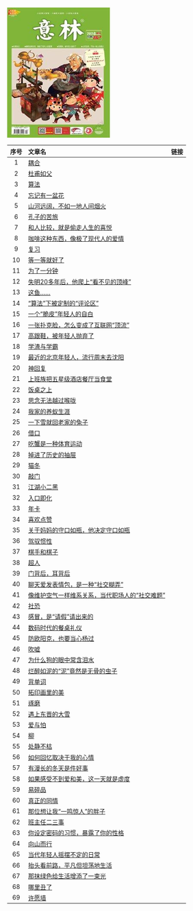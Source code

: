 ![](https://raw.githubusercontent.com/leaguecn/magazines/main/img/yili202402-l.jpg)

|序号|文章名|链接|
|:---------:|:----------|:---------|
|1|[耦合](https://github.com/leaguecn/magazines/tree/main/md/yilin202402/耦合.md)|[](http://fslib.vip.qikan.cn/text/Article.aspx?titleid=yili20240201)|
|2|[杜甫如父](https://github.com/leaguecn/magazines/tree/main/md/yilin202402/杜甫如父.md)|[](http://fslib.vip.qikan.cn/text/Article.aspx?titleid=yili20240202)|
|3|[算法](https://github.com/leaguecn/magazines/tree/main/md/yilin202402/算法.md)|[](http://fslib.vip.qikan.cn/text/Article.aspx?titleid=yili20240203)|
|4|[忘记有一盆花](https://github.com/leaguecn/magazines/tree/main/md/yilin202402/忘记有一盆花.md)|[](http://fslib.vip.qikan.cn/text/Article.aspx?titleid=yili20240204)|
|5|[山河远阔，不如一地人间烟火](https://github.com/leaguecn/magazines/tree/main/md/yilin202402/山河远阔，不如一地人间烟火.md)|[](http://fslib.vip.qikan.cn/text/Article.aspx?titleid=yili20240205)|
|6|[孔子的苦旅](https://github.com/leaguecn/magazines/tree/main/md/yilin202402/孔子的苦旅.md)|[](http://fslib.vip.qikan.cn/text/Article.aspx?titleid=yili20240206)|
|7|[和人比较，就是偷走人生的喜悦](https://github.com/leaguecn/magazines/tree/main/md/yilin202402/和人比较，就是偷走人生的喜悦.md)|[](http://fslib.vip.qikan.cn/text/Article.aspx?titleid=yili20240207)|
|8|[咖啡这种东西，像极了现代人的爱情](https://github.com/leaguecn/magazines/tree/main/md/yilin202402/咖啡这种东西，像极了现代人的爱情.md)|[](http://fslib.vip.qikan.cn/text/Article.aspx?titleid=yili20240208)|
|9|[复习](https://github.com/leaguecn/magazines/tree/main/md/yilin202402/复习.md)|[](http://fslib.vip.qikan.cn/text/Article.aspx?titleid=yili20240209)|
|10|[等一等就好了](https://github.com/leaguecn/magazines/tree/main/md/yilin202402/等一等就好了.md)|[](http://fslib.vip.qikan.cn/text/Article.aspx?titleid=yili20240210)|
|11|[为了一分钟](https://github.com/leaguecn/magazines/tree/main/md/yilin202402/为了一分钟.md)|[](http://fslib.vip.qikan.cn/text/Article.aspx?titleid=yili20240211)|
|12|[失明20多年后，他爬上“看不见的顶峰”](https://github.com/leaguecn/magazines/tree/main/md/yilin202402/失明20多年后，他爬上“看不见的顶峰”.md)|[](http://fslib.vip.qikan.cn/text/Article.aspx?titleid=yili20240212)|
|13|[这鱼……](https://github.com/leaguecn/magazines/tree/main/md/yilin202402/这鱼…….md)|[](http://fslib.vip.qikan.cn/text/Article.aspx?titleid=yili20240213)|
|14|[“算法”下被定制的“评论区”](https://github.com/leaguecn/magazines/tree/main/md/yilin202402/“算法”下被定制的“评论区”.md)|[](http://fslib.vip.qikan.cn/text/Article.aspx?titleid=yili20240214)|
|15|[一个“脆皮”年轻人的自白](https://github.com/leaguecn/magazines/tree/main/md/yilin202402/一个“脆皮”年轻人的自白.md)|[](http://fslib.vip.qikan.cn/text/Article.aspx?titleid=yili20240215)|
|16|[一张扑克脸，怎么变成了互联网“顶流”](https://github.com/leaguecn/magazines/tree/main/md/yilin202402/一张扑克脸，怎么变成了互联网“顶流”.md)|[](http://fslib.vip.qikan.cn/text/Article.aspx?titleid=yili20240216)|
|17|[高跟鞋，被年轻人抛弃了](https://github.com/leaguecn/magazines/tree/main/md/yilin202402/高跟鞋，被年轻人抛弃了.md)|[](http://fslib.vip.qikan.cn/text/Article.aspx?titleid=yili20240217)|
|18|[学渣与学霸](https://github.com/leaguecn/magazines/tree/main/md/yilin202402/学渣与学霸.md)|[](http://fslib.vip.qikan.cn/text/Article.aspx?titleid=yili20240218)|
|19|[最近的北京年轻人，流行周末去沈阳](https://github.com/leaguecn/magazines/tree/main/md/yilin202402/最近的北京年轻人，流行周末去沈阳.md)|[](http://fslib.vip.qikan.cn/text/Article.aspx?titleid=yili20240219)|
|20|[神回复](https://github.com/leaguecn/magazines/tree/main/md/yilin202402/神回复.md)|[](http://fslib.vip.qikan.cn/text/Article.aspx?titleid=yili20240220)|
|21|[上班族把五星级酒店餐厅当食堂](https://github.com/leaguecn/magazines/tree/main/md/yilin202402/上班族把五星级酒店餐厅当食堂.md)|[](http://fslib.vip.qikan.cn/text/Article.aspx?titleid=yili20240221)|
|22|[饭桌之上](https://github.com/leaguecn/magazines/tree/main/md/yilin202402/饭桌之上.md)|[](http://fslib.vip.qikan.cn/text/Article.aspx?titleid=yili20240222)|
|23|[思念无法越过喉咙](https://github.com/leaguecn/magazines/tree/main/md/yilin202402/思念无法越过喉咙.md)|[](http://fslib.vip.qikan.cn/text/Article.aspx?titleid=yili20240223)|
|24|[我家的养蚁生涯](https://github.com/leaguecn/magazines/tree/main/md/yilin202402/我家的养蚁生涯.md)|[](http://fslib.vip.qikan.cn/text/Article.aspx?titleid=yili20240224)|
|25|[一下雪就回老家的兔子](https://github.com/leaguecn/magazines/tree/main/md/yilin202402/一下雪就回老家的兔子.md)|[](http://fslib.vip.qikan.cn/text/Article.aspx?titleid=yili20240225)|
|26|[借口](https://github.com/leaguecn/magazines/tree/main/md/yilin202402/借口.md)|[](http://fslib.vip.qikan.cn/text/Article.aspx?titleid=yili20240226)|
|27|[吃蟹是一种体育运动](https://github.com/leaguecn/magazines/tree/main/md/yilin202402/吃蟹是一种体育运动.md)|[](http://fslib.vip.qikan.cn/text/Article.aspx?titleid=yili20240227)|
|28|[掉进了历史的抽屉](https://github.com/leaguecn/magazines/tree/main/md/yilin202402/掉进了历史的抽屉.md)|[](http://fslib.vip.qikan.cn/text/Article.aspx?titleid=yili20240228)|
|29|[猫冬](https://github.com/leaguecn/magazines/tree/main/md/yilin202402/猫冬.md)|[](http://fslib.vip.qikan.cn/text/Article.aspx?titleid=yili20240229)|
|30|[敲门](https://github.com/leaguecn/magazines/tree/main/md/yilin202402/敲门.md)|[](http://fslib.vip.qikan.cn/text/Article.aspx?titleid=yili20240230)|
|31|[江湖小二黑](https://github.com/leaguecn/magazines/tree/main/md/yilin202402/江湖小二黑.md)|[](http://fslib.vip.qikan.cn/text/Article.aspx?titleid=yili20240231)|
|32|[入口即化](https://github.com/leaguecn/magazines/tree/main/md/yilin202402/入口即化.md)|[](http://fslib.vip.qikan.cn/text/Article.aspx?titleid=yili20240232)|
|33|[年卡](https://github.com/leaguecn/magazines/tree/main/md/yilin202402/年卡.md)|[](http://fslib.vip.qikan.cn/text/Article.aspx?titleid=yili20240233)|
|34|[喜欢点赞](https://github.com/leaguecn/magazines/tree/main/md/yilin202402/喜欢点赞.md)|[](http://fslib.vip.qikan.cn/text/Article.aspx?titleid=yili20240234)|
|35|[关于妈妈的守口如瓶，他决定守口如瓶](https://github.com/leaguecn/magazines/tree/main/md/yilin202402/关于妈妈的守口如瓶，他决定守口如瓶.md)|[](http://fslib.vip.qikan.cn/text/Article.aspx?titleid=yili20240235)|
|36|[驾驭惯性](https://github.com/leaguecn/magazines/tree/main/md/yilin202402/驾驭惯性.md)|[](http://fslib.vip.qikan.cn/text/Article.aspx?titleid=yili20240236)|
|37|[棋手和棋子](https://github.com/leaguecn/magazines/tree/main/md/yilin202402/棋手和棋子.md)|[](http://fslib.vip.qikan.cn/text/Article.aspx?titleid=yili20240237)|
|38|[超人](https://github.com/leaguecn/magazines/tree/main/md/yilin202402/超人.md)|[](http://fslib.vip.qikan.cn/text/Article.aspx?titleid=yili20240238)|
|39|[门背后，耳背后](https://github.com/leaguecn/magazines/tree/main/md/yilin202402/门背后，耳背后.md)|[](http://fslib.vip.qikan.cn/text/Article.aspx?titleid=yili20240239)|
|40|[聊天爱发表情包，是一种“社交糊弄”](https://github.com/leaguecn/magazines/tree/main/md/yilin202402/聊天爱发表情包，是一种“社交糊弄”.md)|[](http://fslib.vip.qikan.cn/text/Article.aspx?titleid=yili20240240)|
|41|[像维护空气一样维系关系，当代职场人的“社交难题”](https://github.com/leaguecn/magazines/tree/main/md/yilin202402/像维护空气一样维系关系，当代职场人的“社交难题”.md)|[](http://fslib.vip.qikan.cn/text/Article.aspx?titleid=yili20240241)|
|42|[社恐](https://github.com/leaguecn/magazines/tree/main/md/yilin202402/社恐.md)|[](http://fslib.vip.qikan.cn/text/Article.aspx?titleid=yili20240242)|
|43|[感冒，是“请假”请出来的](https://github.com/leaguecn/magazines/tree/main/md/yilin202402/感冒，是“请假”请出来的.md)|[](http://fslib.vip.qikan.cn/text/Article.aspx?titleid=yili20240243)|
|44|[数码时代的餐桌礼仪](https://github.com/leaguecn/magazines/tree/main/md/yilin202402/数码时代的餐桌礼仪.md)|[](http://fslib.vip.qikan.cn/text/Article.aspx?titleid=yili20240244)|
|45|[防欧阳克，也要当心杨过](https://github.com/leaguecn/magazines/tree/main/md/yilin202402/防欧阳克，也要当心杨过.md)|[](http://fslib.vip.qikan.cn/text/Article.aspx?titleid=yili20240245)|
|46|[吹嘘](https://github.com/leaguecn/magazines/tree/main/md/yilin202402/吹嘘.md)|[](http://fslib.vip.qikan.cn/text/Article.aspx?titleid=yili20240246)|
|47|[为什么狗的眼中常含泪水](https://github.com/leaguecn/magazines/tree/main/md/yilin202402/为什么狗的眼中常含泪水.md)|[](http://fslib.vip.qikan.cn/text/Article.aspx?titleid=yili20240247)|
|48|[烂醉如泥的“泥”竟然是无骨的虫子](https://github.com/leaguecn/magazines/tree/main/md/yilin202402/烂醉如泥的“泥”竟然是无骨的虫子.md)|[](http://fslib.vip.qikan.cn/text/Article.aspx?titleid=yili20240248)|
|49|[背单词](https://github.com/leaguecn/magazines/tree/main/md/yilin202402/背单词.md)|[](http://fslib.vip.qikan.cn/text/Article.aspx?titleid=yili20240249)|
|50|[拓印画里的美](https://github.com/leaguecn/magazines/tree/main/md/yilin202402/拓印画里的美.md)|[](http://fslib.vip.qikan.cn/text/Article.aspx?titleid=yili20240250)|
|51|[琢磨](https://github.com/leaguecn/magazines/tree/main/md/yilin202402/琢磨.md)|[](http://fslib.vip.qikan.cn/text/Article.aspx?titleid=yili20240251)|
|52|[遇上东晋的大雪](https://github.com/leaguecn/magazines/tree/main/md/yilin202402/遇上东晋的大雪.md)|[](http://fslib.vip.qikan.cn/text/Article.aspx?titleid=yili20240252)|
|53|[爱与怕](https://github.com/leaguecn/magazines/tree/main/md/yilin202402/爱与怕.md)|[](http://fslib.vip.qikan.cn/text/Article.aspx?titleid=yili20240254)|
|54|[柳](https://github.com/leaguecn/magazines/tree/main/md/yilin202402/柳.md)|[](http://fslib.vip.qikan.cn/text/Article.aspx?titleid=yili20240255)|
|55|[处静不枯](https://github.com/leaguecn/magazines/tree/main/md/yilin202402/处静不枯.md)|[](http://fslib.vip.qikan.cn/text/Article.aspx?titleid=yili20240256)|
|56|[如何回忆取决于我的心情](https://github.com/leaguecn/magazines/tree/main/md/yilin202402/如何回忆取决于我的心情.md)|[](http://fslib.vip.qikan.cn/text/Article.aspx?titleid=yili20240257)|
|57|[有漫长的冬天是件好事](https://github.com/leaguecn/magazines/tree/main/md/yilin202402/有漫长的冬天是件好事.md)|[](http://fslib.vip.qikan.cn/text/Article.aspx?titleid=yili20240258)|
|58|[如果感受不到爱和美，这一天就是虚度](https://github.com/leaguecn/magazines/tree/main/md/yilin202402/如果感受不到爱和美，这一天就是虚度.md)|[](http://fslib.vip.qikan.cn/text/Article.aspx?titleid=yili20240259)|
|59|[易碎品](https://github.com/leaguecn/magazines/tree/main/md/yilin202402/易碎品.md)|[](http://fslib.vip.qikan.cn/text/Article.aspx?titleid=yili20240260)|
|60|[真正的同情](https://github.com/leaguecn/magazines/tree/main/md/yilin202402/真正的同情.md)|[](http://fslib.vip.qikan.cn/text/Article.aspx?titleid=yili20240261)|
|61|[那位想让我“一鸣惊人”的胖子](https://github.com/leaguecn/magazines/tree/main/md/yilin202402/那位想让我“一鸣惊人”的胖子.md)|[](http://fslib.vip.qikan.cn/text/Article.aspx?titleid=yili20240262)|
|62|[班主任二三事](https://github.com/leaguecn/magazines/tree/main/md/yilin202402/班主任二三事.md)|[](http://fslib.vip.qikan.cn/text/Article.aspx?titleid=yili20240263)|
|63|[你设定密码的习惯，暴露了你的性格](https://github.com/leaguecn/magazines/tree/main/md/yilin202402/你设定密码的习惯，暴露了你的性格.md)|[](http://fslib.vip.qikan.cn/text/Article.aspx?titleid=yili20240264)|
|64|[向山而行](https://github.com/leaguecn/magazines/tree/main/md/yilin202402/向山而行.md)|[](http://fslib.vip.qikan.cn/text/Article.aspx?titleid=yili20240265)|
|65|[当代年轻人摇摆不定的日常](https://github.com/leaguecn/magazines/tree/main/md/yilin202402/当代年轻人摇摆不定的日常.md)|[](http://fslib.vip.qikan.cn/text/Article.aspx?titleid=yili20240266)|
|66|[抬头看前路，平凡但坦荡地生活](https://github.com/leaguecn/magazines/tree/main/md/yilin202402/抬头看前路，平凡但坦荡地生活.md)|[](http://fslib.vip.qikan.cn/text/Article.aspx?titleid=yili20240267)|
|67|[那抹绿色给生活增添了一束光](https://github.com/leaguecn/magazines/tree/main/md/yilin202402/那抹绿色给生活增添了一束光.md)|[](http://fslib.vip.qikan.cn/text/Article.aspx?titleid=yili20240268)|
|68|[哪里丑了](https://github.com/leaguecn/magazines/tree/main/md/yilin202402/哪里丑了.md)|[](http://fslib.vip.qikan.cn/text/Article.aspx?titleid=yili20240269)|
|69|[许愿墙](https://github.com/leaguecn/magazines/tree/main/md/yilin202402/许愿墙.md)|[](http://fslib.vip.qikan.cn/text/Article.aspx?titleid=yili20240270)|